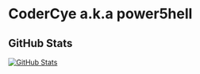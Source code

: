 # CoderCye a.k.a power5hell

## GitHub Stats

[![GitHub Stats](https://github-readme-stats.vercel.app/api?username=codercye&show_icons=true)](https://github.com/CoderCye)
